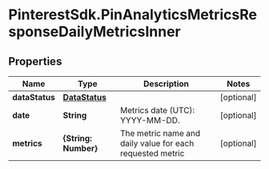 # PinterestSdk.PinAnalyticsMetricsResponseDailyMetricsInner

## Properties

Name | Type | Description | Notes
------------ | ------------- | ------------- | -------------
**dataStatus** | [**DataStatus**](DataStatus.md) |  | [optional] 
**date** | **String** | Metrics date (UTC): YYYY-MM-DD. | [optional] 
**metrics** | **{String: Number}** | The metric name and daily value for each requested metric | [optional] 


